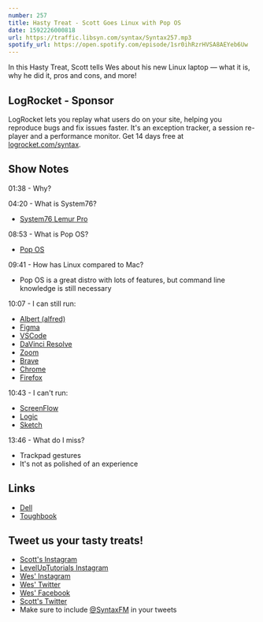 ```yaml
---
number: 257
title: Hasty Treat - Scott Goes Linux with Pop OS
date: 1592226000818
url: https://traffic.libsyn.com/syntax/Syntax257.mp3
spotify_url: https://open.spotify.com/episode/1sr0ihRzrHVSA8AEYeb6Uw
---
```


In this Hasty Treat, Scott tells Wes about his new Linux laptop — what it is, why he did it, pros and cons, and more!

## LogRocket - Sponsor
LogRocket lets you replay what users do on your site, helping you reproduce bugs and fix issues faster. It's an exception tracker, a session re-player and a performance monitor. Get 14 days free at [logrocket.com/syntax](https://logrocket.com/syntax).

## Show Notes

01:38 - Why?

04:20 - What is System76?

* [System76 Lemur Pro](https://system76.com/laptops/lemur)

08:53 - What is Pop OS?

* [Pop OS](https://pop.system76.com/)

09:41 - How has Linux compared to Mac?

* Pop OS is a great distro with lots of features, but command line knowledge is still necessary

10:07 - I can still run:

* [Albert (alfred)](https://github.com/albertlauncher/albert)
* [Figma](https://www.figma.com/)
* [VSCode](https://code.visualstudio.com/)
* [DaVinci Resolve](https://www.blackmagicdesign.com/products/davinciresolve/)
* [Zoom](https://zoom.us/)
* [Brave](https://brave.com/)
* [Chrome](https://www.google.com/chrome/)
* [Firefox](https://www.mozilla.org/en-US/firefox/new/)

10:43 - I can't run:

* [ScreenFlow](http://www.telestream.net/screenflow/overview.htm)
* [Logic](https://www.apple.com/logic-pro/)
* [Sketch](https://www.sketch.com/)

13:46 - What do I miss?

* Trackpad gestures
* It's not as polished of an experience

## Links
* [Dell](https://www.dell.com/en-us/shop/dell-laptops/sc/laptops)
* [Toughbook](https://na.panasonic.com/us/computers-tablets-handhelds/computers/laptops/toughbook-31)

## Tweet us your tasty treats!
* [Scott's Instagram](https://www.instagram.com/stolinski/)
* [LevelUpTutorials Instagram](https://www.instagram.com/LevelUpTutorials/)
* [Wes' Instagram](https://www.instagram.com/wesbos/)
* [Wes' Twitter](https://twitter.com/wesbos)
* [Wes' Facebook](https://www.facebook.com/wesbos.developer)
* [Scott's Twitter](https://twitter.com/stolinski)
* Make sure to include [@SyntaxFM](https://twitter.com/SyntaxFM) in your tweets
